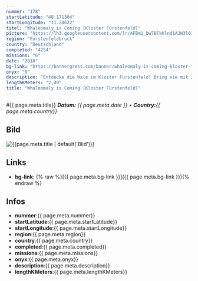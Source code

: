 ```yaml
---
nummer: "178"
startLatitude: "48.171304"
startLongitude: "11.24622"
titel: "Whaleomaly is Coming [Kloster Fürstenfeld]"
picture: "https://lh3.googleusercontent.com/lr/AFBm1_bw7BFkKlnd1AJW3l01aamg_4DZQZ5pYHmUDE_z5hWsDk57cj3WqQ6-6xbwX3lURzsY8uniOkmrQyi023o8i0JOSfewA3kyz7Z3SqLZOgPXGDqM_ZlJxjP_T5qw81jsKzay2-VxLOZDU08_o0kWCV27rqcJhJByoOTF77ZRIpZFV_11pxRtqXdFs6-mweze68sKKeowKf5IYtxyf-YhZn0Dp67IBJ7UDYyWxsLV1FJmn8RqYcjWUQVos9OQ9JaR3ehgEdtVD-mLal_653UJ0mLJdf00_8nUQ10H3dt5iApnrb_oBPAT09C98hLINIktv1XyX7SNrJpxfh5PTKwZovfGfXtY-h_70BKR_2k7jJ_foM79J-9pCA7dcV9i5p8SyV-P9hu-3eFgqltu-wz8noh85u4ChbLcqgrBSs0SGA_WdmiA_kykC4fCvAf0hUl4AzjfphkBvz1dwaIAXJufpbH01CX_40-0r8os_pWGoiKZYWBhIcLL_h_fatN4b3ZY_-4eNRFrmBWO9FMBxdRw1XMlJsplt4dkWTEKeLVxuYhMkmxQgcPOIZzjF881jUhWD0hbri3vHGQdpv53NdwxhP2fO_b5MXLp2nYeCTPh0adLyq7nno6ukEXMwiLOyJ38NdUjaFVFVHrYwl1H-tBr8yZizxjf4QtzT84m0nwnaOxlKjijVUt52KpXB0cpYjrKjXpT__Br6W1aKjh6Tfr-SDtjwP6PExNvzufOFDEhSQuQgto2DsvYjwCrTjoU2nRIJVxc_DOL8cigOGuT-vBZHm-4x26IdHDstQ-jxOTvFSYjJ2K5aXmYpdswLyH66d9mMqyDg1MgWjCjBxpffG8MMH0RXoxzBb-OVVYk"
region: "Fürstenfeldbruck"
country: "Deutschland"
completed: "4254"
missions: "6"
date: "2018"
bg-link: "https://bannergress.com/banner/whaleomaly-is-coming-kloster-f%C3%BCrstenfeld-4826"
onyx: "0"
description: "Entdecke die Wale im Kloster Fürstenfeld! Bring sie mit zur Walomalie nach Linz, sie dort zu verbünden!\nExplore the Whales of Kloster Fürstenfeld! Take them with you to unite at the Whaleomaly Linz!"
lengthKMeters: "2,49"
title: "Whaleomaly is Coming [Kloster Fürstenfeld]"
---
```


#{{ page.meta.title}}
_**Datum:** {{ page.meta.date }} • **Country:**{{ page.meta.country}}_

## Bild
![{{page.meta.title | default('Bild')}}]({{page.meta.picture}})

## Links
- **bg-link**: {% raw %}[{{ page.meta.bg-link }}]({{ page.meta.bg-link }}){% endraw %}

## Infos
- **nummer**:{{ page.meta.nummer}}
- **startLatitude**:{{ page.meta.startLatitude}}
- **startLongitude**:{{ page.meta.startLongitude}}
- **region**:{{ page.meta.region}}
- **country**:{{ page.meta.country}}
- **completed**:{{ page.meta.completed}}
- **missions**:{{ page.meta.missions}}
- **onyx**:{{ page.meta.onyx}}
- **description**:{{ page.meta.description}}
- **lengthKMeters**:{{ page.meta.lengthKMeters}}

